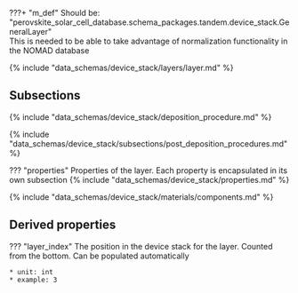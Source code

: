 ???+ "m_def"
    Should be: "perovskite_solar_cell_database.schema_packages.tandem.device_stack.GeneralLayer" <br>
    This is needed to be able to take advantage of normalization functionality in the NOMAD database

<!-- ### Layer -->
{% include "data_schemas/device_stack/layers/layer.md" %}   


## Subsections
<!-- ### Deposition procedure -->
{% include "data_schemas/device_stack/deposition_procedure.md" %}             

<!-- ### Post deposition procedure -->
{% include "data_schemas/device_stack/subsections/post_deposition_procedures.md" %} 

<!-- ### Layer properties -->
??? "properties"
    Properties of the layer. Each property is encapsulated in its own subsection
    {% include "data_schemas/device_stack/properties.md" %}

<!-- ### Components in layer -->
{% include "data_schemas/device_stack/materials/components.md" %}

## Derived properties
??? "layer_index"
    The position in the device stack for the layer. Counted from the bottom. Can be populated automatically 

    * unit: int
    * example: 3  




